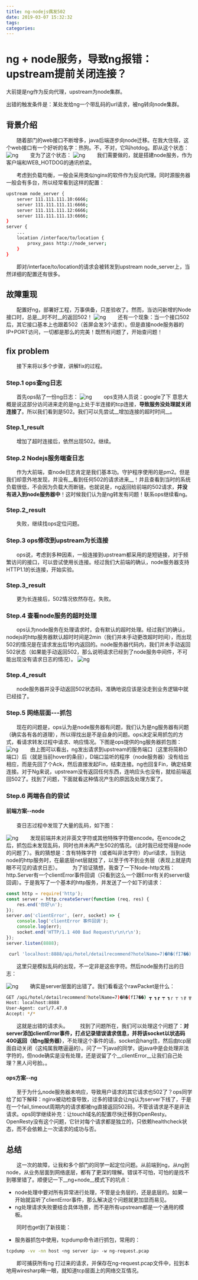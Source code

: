 ```yaml
---
title: ng-nodejs偶发502
date: 2019-03-07 15:32:32
tags:
categories:
---
```

# ng + node服务，导致ng报错：upstream提前关闭连接？
大前提是ng作为反向代理，upstream为node集群。

出错的触发条件是：某处发给ng一个带乱码的url请求，被ng转向node集群。

## 背景介绍
&emsp;&emsp;随着部门的web接口不断增多，java后端逐步向node迁移。在我大住宿，这个web接口有一个好听的名字：热狗。不，不对，它叫hotdog。即从这个状态：
<br />
![ng](/images/ng-1.png)
&emsp;&emsp;变为了这个状态：
![ng](/images/ng-2.png)
&emsp;&emsp;我们需要做的，就是搭建node服务，作为客户端和WEB_HOTDOG的通讯桥梁。

&emsp;&emsp;考虑到负载均衡，一般会采用类似nginx的软件作为反向代理。同时源服务器一般会有多台，所以经常看到这样的配置：
```bash
upstream node_server {
    server 111.111.111.10:6666;
    server 111.111.111.11:6666;
    server 111.111.111.12:6666;
    server 111.111.111.13:6666;
}
server {
    ...
    location /interface/to/location {
        proxy_pass http://node_server;
    }
}
```
&emsp;&emsp;即对/interface/to/location的请求会被转发到upstream  node_server上，当然详细的配置还有很多。
<!-- more -->

## 故障重现
&emsp;&emsp;配置好ng，部署好工程，万事俱备，只差验收了。然而，当访问新增的Node接口时，总是__时不时__的返回502！
![ng](/images/ng-3.png)
&emsp;&emsp;还有一个现象：当一个接口502后，其它接口基本上也跟着502（首屏会发3个请求）。但是直接node服务器的IP+PORT访问，一切都是那么的完美！既然有问题了，开始查问题！

## fix problem
&emsp;&emsp;接下来将以多个步骤，讲解fix的过程。

### Step.1 ops查ng日志
&emsp;&emsp;首先ops贴了一份ng日志：
![ng](/images/ng-4.png)
&emsp;&emsp;ops支持人员说：google了下   意思大概是说这部分访问进来走的是ng上处于半连接的tcp连接，__导致服务没处理就关闭连接了__。所以我们看到是502。我们可以先尝试__增加连接的超时时间__。
### Step.1_result
&emsp;&emsp;增加了超时连接后，依然出现502。继续。

### Step.2 Nodejs服务端查日志
&emsp;&emsp;作为大前端，查node日志肯定是我们基本功。守护程序使用的是pm2。但是我们却意外地发现，并没有__看到任何502的请求进来__！并且查看到当时的系统负载很低，不会因为负载大而断链。也就说是，ng返回给前端的502请求，__并没有进入到node服务器中__！这时候我们认为是ng转发有问题！联系ops继续看ng。
### Step.2_result
&emsp;&emsp;失败，继续找ops定位问题。

### Step.3 ops修改到upstream为长连接
&emsp;&emsp;ops说，考虑到多种因素，一般连接到upstream都采用的是短链接，对于频繁访问的接口，可以尝试使用长连接。经过我们大前端的确认，node服务器支持HTTP1.1的长连接，开始实验。
### Step.3_result
&emsp;&emsp;更为长连接后，502情况依然存在。失败。

### Step.4 查看node服务的超时处理
&emsp;&emsp;ops认为node服务在处理请求时，会有默认的超时处理。经过我们的确认，nodejs的http服务器默认超时时间是2min（我们并未手动更改超时时间），而出现502的情况是在请求发出后1秒内返回的。node服务器代码内，我们并未手动返回502状态（如果能手动返回502，那么说明请求已经到了node服务中间件，不可能出现没有请求日志的情况）。
![ng](/images/ng-5.png)
### Step.4_result
&emsp;&emsp;node服务器并没手动返回502状态码，准确地说应该是没走到业务逻辑中就已经挂了。

### Step.5 网络层面---抓包
&emsp;&emsp;现在的问题是，ops认为是node服务器有问题，我们认为是ng服务器有问题（确实各有各的道理），所以得找出是不是自身的问题。ops决定采用抓包的方式，看请求转发过程中请求、响应情况。下图是ops提供的ng服务器抓包图：
![ng](/images/ng-6.png)
&emsp;&emsp;由上图可以看出，ng发出请求到upstream的服务端口（这里将简称D端口）后（就是当前hover的条目），D端口监听的程序（node服务器）没有给出相应，而是先回了个Ack，然后直接发起Fin，结束连接。ng也回复Fin，确定结束连接。对于Ng来说，upstream没有返回任何东西，连响应头也没有，就给前端返回502了。找到了问题，下面就看这种情况产生的原因及处理方案了。

### Step.6 两端各自的尝试
#### 前端方案--node
&emsp;&emsp;查日志过程中发现了大量的乱码，如下图：

![ng](/images/ng-7.png)
&emsp;&emsp;发现前端并未对非英文字符或其他特殊字符做encode。在encode之后，抓包后未发现乱码，同时也并未再产生502的情况。（此时我已经觉得是node的问题了）。我的猜想是：含有特殊字符（或者叫非法字符）的url请求，当到达node的http服务时，在最底层net层就挂了，以至于传不到业务层（表现上就是肉眼不可见的请求日志）。
&emsp;&emsp;为了验证猜想，我查了一下Node-http文档：http.Server有一个clientError事件回调（只看到这么一个跟Error有关的server级回调）。于是我写了一个基本的http服务，并发送了一个如下的请求：
```js
const http = require('http');
const server = http.createServer(function (req, res) {
    res.end('你好\n');
});
server.on('clientError', (err, socket) => {
    console.log('clientError 事件回调');
    console.log(err);
    socket.end('HTTP/1.1 400 Bad Request\r\n\r\n');
});
server.listen(8888);
```
```bash
 curl 'localhost:8888/api/hotel/detailrecommend?hotelName=7)�R�(fI7��) ┳ ┓┏ ┯ ┓┌ ┬ ┐╔ ╦ ╗╓ ╥ ╖╒ ╤'
```
&emsp;&emsp;这里只是模拟乱码的出现，不一定非是这些字符。然后node服务打出的日志：

![ng](/images/ng-8.png)
&emsp;&emsp;确实是server层面的出错了。我们看看这个rawPacket是什么：
```bash
GET /api/hotel/detailrecommend?hotelName=7)�R�(fI7��) ┳ ┓┏ ┯ ┓┌ ┬ ┐╔ ╦ ╗╓ ╥ ╖╒ ╤ HTTP/1.1
Host: localhost:8888
User-Agent: curl/7.47.0
Accept: */*
```
&emsp;&emsp;这就是出错的请求头。
&emsp;&emsp;找到了问题所在，我们可以处理这个问题了：__对server添加clientError事件，打点记录错误请求信息，并将该socket以状态码400返回（给ng服务器）__，不处理这个事件的话，socket会hang住，然后由tcp层面自动关闭（这纯属我瞎逼逼的）。问了一下java的同学，说java中是会处理非法字符的，但node确实是没有处理，还是说留了个__clientError__让我们自己处理？黑人问号脸。。

#### ops方案--ng
&emsp;&emsp;至于为什么node服务器未响应，导致用户请求的其它请求也502了？ops同学给了如下解释：nginx被动检查导致，过多的错误会让ng认为server下线了，于是在一个fail_timeout周期内的请求都被ng直接返回502码，不管该请求是不是非法请求。ops同学继续补充：让touch域名的配置尽快迁移到OpenResty。OpenResty没有这个问题，它针对每个请求都是独立的，只依赖healthcheck状态，而不会依赖上一次请求的成功与否。

## 总结 
&emsp;&emsp;这一次的故障，让我和多个部门的同学一起定位问题。从前端到ng，从ng到node，从业务层面到网络底层，都有了更深的理解。错误不可怕，可怕的是找不到哪里错了。顺便记一下__ng+node__模式下的坑点：
+ node处理中要对所有异常进行处理，不管是业务层的，还是底层的。如果一开始就监听了clientError事件，那么解决这个问题就更加显而易见。
+ ng处理请求失败要结合具体场景，而不是所有upstream都是一个通用的模板。

&emsp;&emsp;同时也get到了新技能：
+ 服务器抓包中使用，tcpdump命令进行抓包，常用的：
```bash
tcpdump -vv -nn host <ng server ip> -w ng-request.pcap
```
&emsp;&emsp;即可捕获所有ng 打过来的请求，并保存在ng-request.pcap文件中，拉到本地用wiresharp瞅一眼，就知道tcp层面上的网络交互情况。
